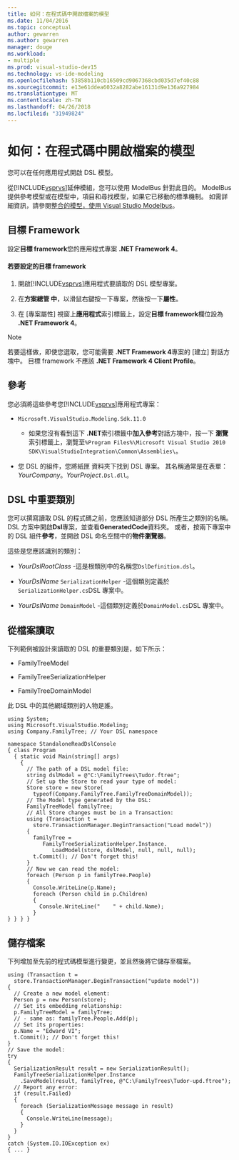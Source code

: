 ```yaml
---
title: 如何：在程式碼中開啟檔案的模型
ms.date: 11/04/2016
ms.topic: conceptual
author: gewarren
ms.author: gewarren
manager: douge
ms.workload:
- multiple
ms.prod: visual-studio-dev15
ms.technology: vs-ide-modeling
ms.openlocfilehash: 53858b110cb16509cd9067368cbd035d7ef40c88
ms.sourcegitcommit: e13e61ddea6032a8282abe16131d9e136a927984
ms.translationtype: MT
ms.contentlocale: zh-TW
ms.lasthandoff: 04/26/2018
ms.locfileid: "31949824"
---
```

# <a name="how-to-open-a-model-from-file-in-program-code"></a>如何：在程式碼中開啟檔案的模型
您可以在任何應用程式開啟 DSL 模型。

 從[!INCLUDE[vsprvs](../code-quality/includes/vsprvs_md.md)]延伸模組，您可以使用 ModelBus 針對此目的。 ModelBus 提供參考模型或在模型中，項目和尋找模型，如果它已移動的標準機制。 如需詳細資訊，請參閱[整合的模型，使用 Visual Studio Modelbus](../modeling/integrating-models-by-using-visual-studio-modelbus.md)。

## <a name="target-framework"></a>目標 Framework
 設定**目標 framework**您的應用程式專案 **.NET Framework 4**。

#### <a name="to-set-the-target-framework"></a>若要設定的目標 framework

1.  開啟[!INCLUDE[vsprvs](../code-quality/includes/vsprvs_md.md)]應用程式要讀取的 DSL 模型專案。

2.  在**方案總管 中**，以滑鼠右鍵按一下專案，然後按一下**屬性**。

3.  在 [專案屬性] 視窗上**應用程式**索引標籤上，設定**目標 framework**欄位設為 **.NET Framework 4**。

> [!NOTE]
>  若要這樣做，即使您選取，您可能需要 **.NET Framework 4**專案的 [建立] 對話方塊中。 目標 framework 不應該 **.NET Framework 4 Client Profile**。

## <a name="references"></a>參考
 您必須將這些參考您[!INCLUDE[vsprvs](../code-quality/includes/vsprvs_md.md)]應用程式專案：

-   `Microsoft.VisualStudio.Modeling.Sdk.11.0`

    -   如果您沒有看到這下 **.NET**索引標籤中**加入參考**對話方塊中，按一下 **瀏覽**索引標籤上，瀏覽至`%Program Files%\Microsoft Visual Studio 2010 SDK\VisualStudioIntegration\Common\Assemblies\`。

-   您 DSL 的組件，您將紙匣 資料夾下找到 DSL 專案。 其名稱通常是在表單： *YourCompany*。*YourProject*`.Dsl.dll`。

## <a name="important-classes-in-the-dsl"></a>DSL 中重要類別
 您可以撰寫讀取 DSL 的程式碼之前，您應該知道部分 DSL 所產生之類別的名稱。 DSL 方案中開啟**Dsl**專案，並查看**GeneratedCode**資料夾。 或者，按兩下專案中的 DSL 組件**參考**，並開啟 DSL 命名空間中的**物件瀏覽器**。

 這些是您應該識別的類別：

-   *YourDslRootClass* -這是根類別中的名稱您`DslDefinition.dsl`。

-   *YourDslName* `SerializationHelper` -這個類別定義於`SerializationHelper.cs`DSL 專案中。

-   *YourDslName* `DomainModel` -這個類別定義於`DomainModel.cs`DSL 專案中。

## <a name="reading-from-a-file"></a>從檔案讀取
 下列範例被設計來讀取的 DSL 的重要類別是，如下所示：

-   FamilyTreeModel

-   FamilyTreeSerializationHelper

-   FamilyTreeDomainModel

 此 DSL 中的其他網域類別的人物是誰。

```
using System;
using Microsoft.VisualStudio.Modeling;
using Company.FamilyTree; // Your DSL namespace

namespace StandaloneReadDslConsole
{ class Program
  { static void Main(string[] args)
    {
      // The path of a DSL model file:
      string dslModel = @"C:\FamilyTrees\Tudor.ftree";
      // Set up the Store to read your type of model:
      Store store = new Store(
        typeof(Company.FamilyTree.FamilyTreeDomainModel));
      // The Model type generated by the DSL:
      FamilyTreeModel familyTree;
      // All Store changes must be in a Transaction:
      using (Transaction t =
        store.TransactionManager.BeginTransaction("Load model"))
      {
        familyTree =
           FamilyTreeSerializationHelper.Instance.
              LoadModel(store, dslModel, null, null, null);
        t.Commit(); // Don't forget this!
      }
      // Now we can read the model:
      foreach (Person p in familyTree.People)
      {
        Console.WriteLine(p.Name);
        foreach (Person child in p.Children)
        {
          Console.WriteLine("    " + child.Name);
        }
} } } }
```

## <a name="saving-to-a-file"></a>儲存檔案
 下列增加至先前的程式碼模型進行變更，並且然後將它儲存至檔案。

```
using (Transaction t =
  store.TransactionManager.BeginTransaction("update model"))
{
  // Create a new model element:
  Person p = new Person(store);
  // Set its embedding relationship:
  p.FamilyTreeModel = familyTree;
  // - same as: familyTree.People.Add(p);
  // Set its properties:
  p.Name = "Edward VI";
  t.Commit(); // Don't forget this!
}
// Save the model:
try
{
  SerializationResult result = new SerializationResult();
  FamilyTreeSerializationHelper.Instance
    .SaveModel(result, familyTree, @"C:\FamilyTrees\Tudor-upd.ftree");
  // Report any error:
  if (result.Failed)
  {
    foreach (SerializationMessage message in result)
    {
      Console.WriteLine(message);
    }
  }
}
catch (System.IO.IOException ex)
{ ... }
```